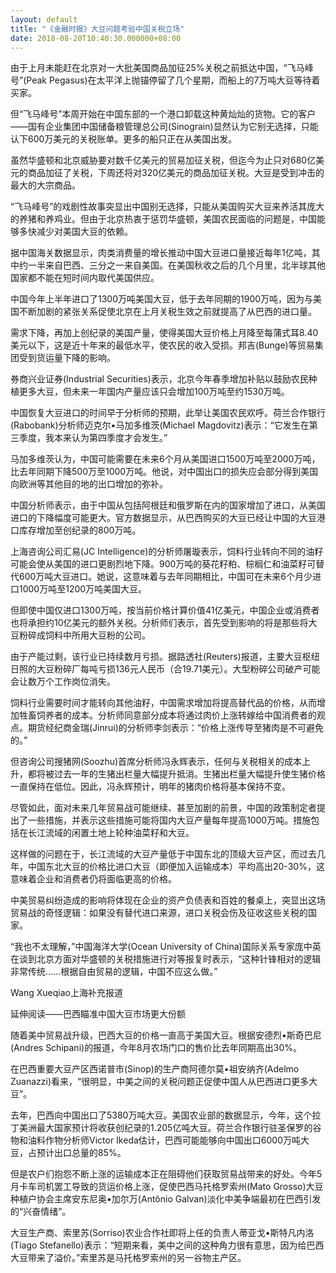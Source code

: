 ```yaml
---
layout: default
title: "《金融时报》大豆问题考验中国关税立场"
date: 2018-08-20T10:40:30.000000+08:00
---
```


由于上月未能赶在北京对一大批美国商品加征25%关税之前抵达中国，“飞马峰号”(Peak Pegasus)在太平洋上抛锚停留了几个星期，而船上的7万吨大豆等待着买家。

但“飞马峰号”本周开始在中国东部的一个港口卸载这种黄灿灿的货物。它的客户——国有企业集团中国储备粮管理总公司(Sinograin)显然认为它别无选择，只能认下600万美元的关税账单。更多的船只正在从美国出发。

虽然华盛顿和北京威胁要对数千亿美元的贸易加征关税，但迄今为止只对680亿美元的商品加征了关税，下周还将对320亿美元的商品加征关税。大豆是受到冲击的最大的大宗商品。

“飞马峰号”的戏剧性故事突显出中国别无选择，只能从美国购买大豆来养活其庞大的养猪和养鸡业。但由于北京热衷于惩罚华盛顿，美国农民面临的问题是，中国能够多快减少对美国大豆的依赖。

据中国海关数据显示，肉类消费量的增长推动中国大豆进口量接近每年1亿吨，其中约一半来自巴西、三分之一来自美国。在美国秋收之后的几个月里，北半球其他国家都不能在短时间内取代美国供应。

中国今年上半年进口了1300万吨美国大豆，低于去年同期的1900万吨，因为与美国不断加剧的紧张关系促使北京在上月关税生效之前就提高了从巴西的进口量。

需求下降，再加上创纪录的美国产量，使得美国大豆价格上月降至每蒲式耳8.40美元以下，这是近十年来的最低水平，使农民的收入受损。邦吉(Bunge)等贸易集团受到货运量下降的影响。

券商兴业证券(Industrial Securities)表示，北京今年春季增加补贴以鼓励农民种植更多大豆，但未来一年国内产量应该只会增加100万吨至约1530万吨。

中国恢复大豆进口的时间早于分析师的预期，此举让美国农民欢呼。荷兰合作银行(Rabobank)分析师迈克尔•马加多维茨(Michael Magdovitz)表示：“它发生在第三季度，我本来认为第四季度才会发生。”

马加多维茨认为，中国可能需要在未来6个月从美国进口1500万吨至2000万吨，比去年同期下降500万至1000万吨。他说，对中国出口的损失应会部分得到美国向欧洲等其他目的地的出口增加的弥补。

中国分析师表示，由于中国从包括阿根廷和俄罗斯在内的国家增加了进口，从美国进口的下降幅度可能更大。官方数据显示，从巴西购买的大豆已经让中国的大豆港口库存增加至创纪录的800万吨。

上海咨询公司汇易(JC Intelligence)的分析师屠璇表示，饲料行业转向不同的油籽可能会使从美国的进口更剧烈地下降。900万吨的葵花籽粕、棕榈仁和油菜籽可替代600万吨大豆进口。她说，这意味着与去年同期相比，中国可在未来6个月少进口1000万吨至1200万吨美国大豆。

但即使中国仅进口1300万吨，按当前价格计算价值41亿美元，中国企业或消费者也将承担约10亿美元的额外关税。分析师们表示，首先受到影响的将是那些将大豆粉碎成饲料中所用大豆粉的公司。

由于产能过剩，该行业已持续数月亏损。据路透社(Reuters)报道，主要大豆枢纽日照的大豆粉碎厂每吨亏损136元人民币（合19.71美元）。大型粉碎公司破产可能会让数万个工作岗位消失。

饲料行业需要时间才能转向其他油籽，中国需求增加将提高替代品的价格，从而增加牲畜饲养者的成本。分析师同意部分成本将通过肉价上涨转嫁给中国消费者的观点。期货经纪商金瑞(Jinrui)的分析师李剑表示：“价格上涨传导至猪肉是不可避免的。”

但咨询公司搜猪网(Soozhu)首席分析师冯永辉表示，任何与关税相关的成本上升，都将被过去一年的生猪出栏量大幅提升抵消。生猪出栏量大幅提升使生猪价格一直保持在低位。因此，冯永辉预计，明年的猪肉价格将基本保持不变。

尽管如此，面对未来几年贸易战可能继续、甚至加剧的前景，中国的政策制定者提出了一些措施，并表示这些措施可能将国内大豆产量每年提高1000万吨。措施包括在长江流域的闲置土地上轮种油菜籽和大豆。

这样做的问题在于，长江流域的大豆产量低于中国东北的顶级大豆产区，而过去几年，中国东北大豆的价格比进口大豆（即便加入运输成本）平均高出20-30%，这意味着企业和消费者仍将面临更高的价格。

中美贸易纠纷造成的影响将体现在企业的资产负债表和百姓的餐桌上，突显出这场贸易战的奇怪逻辑：如果没有替代进口来源，进口关税会伤及征收这些关税的国家。

“我也不太理解，”中国海洋大学(Ocean University of China)国际关系专家庞中英在谈到北京方面对华盛顿的关税措施进行对等报复时表示，“这种针锋相对的逻辑非常传统……根据自由贸易的逻辑，中国不应这么做。”

Wang Xueqiao上海补充报道

延伸阅读——巴西瞄准中国大豆市场更大份额

随着美中贸易战升级，巴西大豆的价格一直高于美国大豆。根据安德烈•斯奇巴尼(Andres Schipani)的报道，今年8月农场门口的售价比去年同期高出30%。

在巴西重要大豆产区西诺普市(Sinop)的生产商阿德尔莫•祖安纳齐(Adelmo Zuanazzi)看来，“很明显，中美之间的关税问题正促使中国人从巴西进口更多大豆”。

去年，巴西向中国出口了5380万吨大豆。美国农业部的数据显示，今年，这个拉丁美洲最大国家预计将收获创纪录的1.205亿吨大豆。荷兰合作银行驻圣保罗的谷物和油料作物分析师Victor Ikeda估计，巴西可能能够向中国出口6000万吨大豆，占预计出口总量的85%。

但是农户们抱怨不断上涨的运输成本正在阻碍他们获取贸易战带来的好处。今年5月卡车司机罢工导致的货运价格上涨，促使巴西马托格罗索州(Mato Grosso)大豆种植户协会主席安东尼奥•加尔万(Antônio Galvan)淡化中美争端最初在巴西引发的“兴奋情绪”。

大豆生产商、索里苏(Sorriso)农业合作社即将上任的负责人蒂亚戈•斯特凡内洛(Tiago Stefanello)表示：“短期来看，美中之间的这种角力很有意思，因为给巴西大豆带来了溢价。”索里苏是马托格罗索州的另一谷物主产区。

